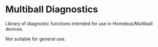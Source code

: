 # Multiball Diagnostics

Library of diagnostic functions intended for use in Homebus/Multiball devices.

Not suitable for general use.

